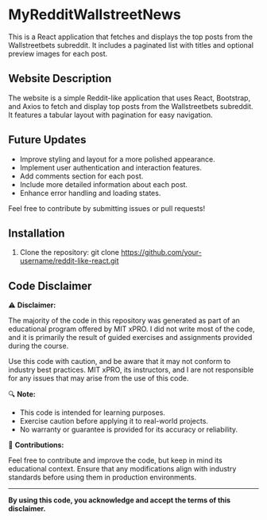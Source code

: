# MyRedditWallstreetNews
This is a React application that fetches and displays the top posts from the Wallstreetbets subreddit. It includes a paginated list with titles and optional preview images for each post.

## Website Description

The website is a simple Reddit-like application that uses React, Bootstrap, and Axios to fetch and display top posts from the Wallstreetbets subreddit. It features a tabular layout with pagination for easy navigation.

## Future Updates

- Improve styling and layout for a more polished appearance.
- Implement user authentication and interaction features.
- Add comments section for each post.
- Include more detailed information about each post.
- Enhance error handling and loading states.

Feel free to contribute by submitting issues or pull requests!

## Installation

1. Clone the repository:
   git clone https://github.com/your-username/reddit-like-react.git

## Code Disclaimer

⚠️ **Disclaimer:**

The majority of the code in this repository was generated as part of an educational program offered by MIT xPRO. I did not write most of the code, and it is primarily the result of guided exercises and assignments provided during the course.

Use this code with caution, and be aware that it may not conform to industry best practices. MIT xPRO, its instructors, and I are not responsible for any issues that may arise from the use of this code.

🔍 **Note:**

- This code is intended for learning purposes.
- Exercise caution before applying it to real-world projects.
- No warranty or guarantee is provided for its accuracy or reliability.

🚀 **Contributions:**

Feel free to contribute and improve the code, but keep in mind its educational context. Ensure that any modifications align with industry standards before using them in production environments.

---

**By using this code, you acknowledge and accept the terms of this disclaimer.**

